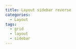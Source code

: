 ```yaml
---
title: Layout sidebar reverse
categories:
  - Layout
tags:
  - grid
  - layout
  - sidebar
---
```


